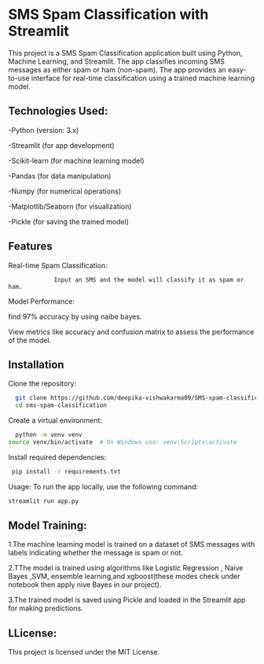 
# SMS Spam Classification with Streamlit

This project is a SMS Spam Classification application built using Python, Machine Learning, and Streamlit. The app classifies incoming SMS messages as either spam or ham (non-spam). The app provides an easy-to-use interface for real-time classification using a trained machine learning model.


## Technologies Used:

 -Python (version: 3.x)

 -Streamlit (for app development)

 -Scikit-learn (for machine learning model)

 -Pandas (for data manipulation)

 -Numpy (for numerical operations)

 -Matplotlib/Seaborn (for visualization)

 -Pickle (for saving the trained model)

## Features

Real-time Spam Classification: 

                 Input an SMS and the model will classify it as spam or ham.

Model Performance:

find 97% accuracy by using naibe bayes.

View metrics like accuracy and confusion matrix to assess the performance of the model.



## Installation

Clone the repository:

```bash
  git clone https://github.com/deepika-vishwakarma09/SMS-spam-classification.git
  cd sms-spam-classification
```
Create a virtual environment:

```bash
  python -m venv venv
source venv/bin/activate  # On Windows use: venv\Scripts\activate

```
Install required dependencies:

```bash
 pip install -r requirements.txt

```
Usage:
To run the app locally, use the following command:
```bash
streamlit run app.py


```

## Model Training:

1.The machine learning model is trained on a dataset of SMS messages with labels indicating whether the message is spam or not.

2.TThe model is trained using algorithms like Logistic Regression , Naive Bayes ,SVM, ensemble learning,and xgboost(these modes check under notebook then apply nive Bayes in our project).

3.The trained model is saved using Pickle and loaded in the Streamlit app for making predictions.



## LLicense:
This project is licensed under the MIT License.